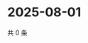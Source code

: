 # 2025-08-01

共 0 条

<!-- BEGIN ZHIHUVIDEO -->
<!-- 最后更新时间 Fri Aug 01 2025 14:20:55 GMT+0800 (China Standard Time) -->

<!-- END ZHIHUVIDEO -->

